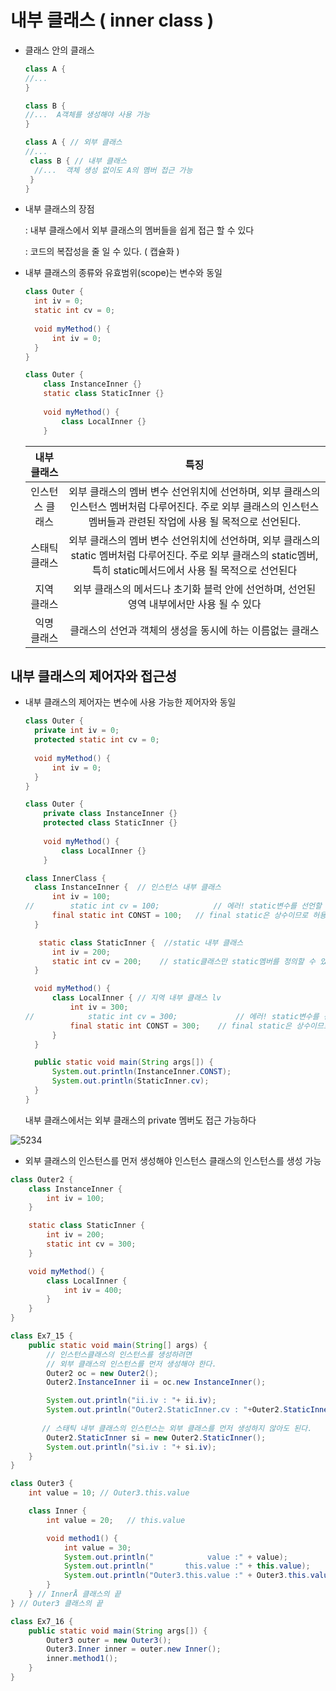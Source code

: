 # 내부 클래스 ( inner class )

- 클래스 안의 클래스

  ```java
  class A {
  //...
  }
  
  class B {
  //...  A객체를 생성해야 사용 가능
  }
  
  class A { // 외부 클래스
  //...
   class B { // 내부 클래스
   	//...  객체 생성 없이도 A의 멤버 접근 가능
   }  
  }
  ```

- 내부 클래스의 장점 

  :  내부 클래스에서 외부 클래스의 멤버들을 쉽게 접근 할 수 있다

  :  코드의 복잡성을 줄 일 수 있다. ( 캡슐화 )



- 내부 클래스의 종류와 유효범위(scope)는 변수와 동일

  ```java
  class Outer {
  	int iv = 0;
  	static int cv = 0;
  	
  	void myMethod() {
  		int iv = 0;
  	}
  }
  
  class Outer {
      class InstanceInner {}
      static class StaticInner {}
      
      void myMethod() {
          class LocalInner {}
      }
  ```

  |   내부 클래스   |                             특징                             |
  | :-------------: | :----------------------------------------------------------: |
  | 인스턴스 클래스 | 외부 클래스의 멤버 변수 선언위치에 선언하며, 외부 클래스의 인스턴스 멤버처럼 다루어진다. 주로 외부 클래스의 인스턴스 멤버들과 관련된 작업에 사용 될 목적으로 선언된다. |
  |  스태틱 클래스  | 외부 클래스의 멤버 변수 선언위치에 선언하며, 외부 클래스의 static 멤버처럼 다루어진다. 주로 외부 클래스의 static멤버, 특히 static메서드에서 사용 될 목적으로 선언된다 |
  |   지역 클래스   | 외부 클래스의 메서드나 초기화 블럭 안에 선언하며, 선언된 영역 내부에서만 사용 될 수 있다 |
  |   익명 클래스   |  클래스의 선언과 객체의 생성을 동시에 하는 이름없는 클래스   |

  

## 내부 클래스의 제어자와 접근성

- 내부 클래스의 제어자는 변수에 사용 가능한 제어자와 동일

  ```java
  class Outer {
  	private int iv = 0;
  	protected static int cv = 0;
  	
  	void myMethod() {
  		int iv = 0;
  	}
  }
  
  class Outer {
      private class InstanceInner {}
      protected class StaticInner {}
      
      void myMethod() {
          class LocalInner {}
      }
  ```

  ```java
  class InnerClass { 
  	class InstanceInner {  // 인스턴스 내부 클래스
  		int iv = 100; 
  //		static int cv = 100;            // 에러! static변수를 선언할 수 없다. 
  		final static int CONST = 100;   // final static은 상수이므로 허용
  	} 
  
     static class StaticInner {  //static 내부 클래스
  		int iv = 200; 
  		static int cv = 200;    // static클래스만 static멤버를 정의할 수 있다. 
  	} 
  
  	void myMethod() {  
  		class LocalInner { // 지역 내부 클래스 lv
  			int iv = 300; 
  //			static int cv = 300;             // 에러! static변수를 선언할 수 없다. 
  			final static int CONST = 300;    // final static은 상수이므로 허용 
  		} 
  	} 
  
  	public static void main(String args[]) { 
  		System.out.println(InstanceInner.CONST); 
  		System.out.println(StaticInner.cv); 
  	} 
  }
  ```

  

  내부 클래스에서는 외부 클래스의 private 멤버도 접근 가능하다

![5234](https://user-images.githubusercontent.com/86362202/132614018-6cc1a2b1-75d4-419e-a902-261730c45bc8.png)


- 외부 클래스의 인스턴스를 먼저 생성해야 인스턴스 클래스의 인스턴스를 생성 가능

```java
class Outer2 {
	class InstanceInner {
		int iv = 100;
	}

	static class StaticInner {
		int iv = 200;
		static int cv = 300;
	}

	void myMethod() {
		class LocalInner {
			int iv = 400;
		}
	}
}

class Ex7_15 {
	public static void main(String[] args) {
		// 인스턴스클래스의 인스턴스를 생성하려면
		// 외부 클래스의 인스턴스를 먼저 생성해야 한다.
		Outer2 oc = new Outer2();
		Outer2.InstanceInner ii = oc.new InstanceInner();

		System.out.println("ii.iv : "+ ii.iv);
		System.out.println("Outer2.StaticInner.cv : "+Outer2.StaticInner.cv);
                                     
	   // 스태틱 내부 클래스의 인스턴스는 외부 클래스를 먼저 생성하지 않아도 된다.
		Outer2.StaticInner si = new Outer2.StaticInner();
		System.out.println("si.iv : "+ si.iv);
	}
}
```

```java
class Outer3 {
	int value = 10;	// Outer3.this.value  

	class Inner {
		int value = 20;   // this.value

		void method1() {
			int value = 30;
			System.out.println("            value :" + value);
			System.out.println("       this.value :" + this.value);
			System.out.println("Outer3.this.value :" + Outer3.this.value);
		}
	} // InnerÅ 클래스의 끝
} // Outer3 클래스의 끝

class Ex7_16 {
	public static void main(String args[]) {
		Outer3 outer = new Outer3();
		Outer3.Inner inner = outer.new Inner();
		inner.method1();
	}
}
```

